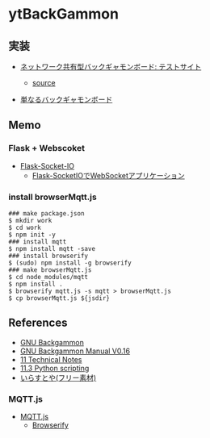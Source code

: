 # ytBackGammon

## 実装

* [ネットワーク共有型バックギャモンボード: テストサイト](http://www.ytani.net:8080/ytbackgammon/)
  - [source](app/)

* [単なるバックギャモンボード](https://ytani01.github.io/ytBackgammon/)


## Memo

### Flask + Webscoket

* [Flask-Socket-IO](https://github.com/miguelgrinberg/Flask-SocketIO)
  - [Flask-SocketIOでWebSocketアプリケーション](https://qiita.com/nanakenashi/items/6497caf1c56c36f47be9)
  
### install browserMqtt.js

```
### make package.json
$ mkdir work
$ cd work
$ npm init -y
### install mqtt
$ npm install mqtt -save
### install browserify
$ (sudo) npm install -g browserify
### make browserMqtt.js
$ cd node_modules/mqtt
$ npm install .
$ browserify mqtt.js -s mqtt > browserMqtt.js
$ cp browserMqtt.js ${jsdir}
```

## References

* [GNU Backgammon](https://www.gnu.org/software/gnubg/)
* [GNU Backgammon Manual  V0.16](https://www.gnu.org/software/gnubg/manual/html_node/)
* [11 Technical Notes](https://www.gnu.org/software/gnubg/manual/html_node/Technical-Notes.html#Technical-Notes)
* [11.3 Python scripting](https://www.gnu.org/software/gnubg/manual/html_node/Python-scripting.html#Python-scripting)
* [いらすとや(フリー素材)](https://www.irasutoya.com/2019/05/blog-post_951.html)

### MQTT.js

* [MQTT.js](https://github.com/mqttjs/MQTT.js)
  - [Browserify](https://github.com/mqttjs/MQTT.js#browserify)
